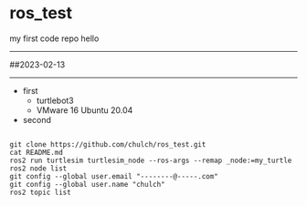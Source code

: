 # ros_test
my first code repo
hello

---

##2023-02-13

---

* first
  * turtlebot3
  * VMware 16 Ubuntu 20.04
* second
```shell

git clone https://github.com/chulch/ros_test.git
cat README.md
ros2 run turtlesim turtlesim_node --ros-args --remap _node:=my_turtle
ros2 node list
git config --global user.email "--------@-----.com"
git config --global user.name "chulch"
ros2 topic list

```
